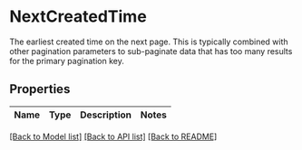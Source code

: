 # NextCreatedTime

The earliest created time on the next page.  This is typically combined with other pagination parameters to sub-paginate data that has too many results for the primary pagination key. 
## Properties
Name | Type | Description | Notes
------------ | ------------- | ------------- | -------------

[[Back to Model list]](../README.md#documentation-for-models) [[Back to API list]](../README.md#documentation-for-api-endpoints) [[Back to README]](../README.md)


